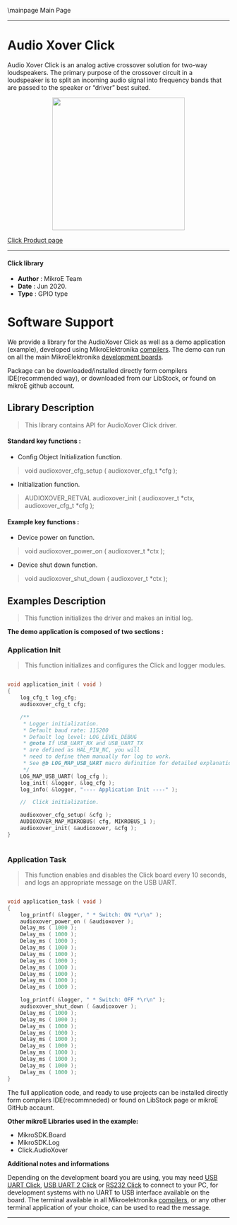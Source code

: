 \mainpage Main Page
 
---
# Audio Xover Click

Audio Xover Click is an analog active crossover solution for two-way loudspeakers. The primary purpose of the crossover circuit in a loudspeaker is to split an incoming audio signal into frequency bands that are passed to the speaker or “driver” best suited.

<p align="center">
  <img src="https://download.mikroe.com/images/click_for_ide/audio_xover_click.png" height=300px>
</p>


[Click Product page](https://www.mikroe.com/audio-xover-click)

---


#### Click library 

- **Author**        : MikroE Team
- **Date**          : Jun 2020.
- **Type**          : GPIO type


# Software Support

We provide a library for the AudioXover Click 
as well as a demo application (example), developed using MikroElektronika 
[compilers](https://shop.mikroe.com/compilers). 
The demo can run on all the main MikroElektronika [development boards](https://shop.mikroe.com/development-boards).

Package can be downloaded/installed directly form compilers IDE(recommended way), or downloaded from our LibStock, or found on mikroE github account. 

## Library Description

> This library contains API for AudioXover Click driver.

#### Standard key functions :

- Config Object Initialization function.
> void audioxover_cfg_setup ( audioxover_cfg_t *cfg ); 
 
- Initialization function.
> AUDIOXOVER_RETVAL audioxover_init ( audioxover_t *ctx, audioxover_cfg_t *cfg );

#### Example key functions :

- Device power on function.
> void audioxover_power_on ( audioxover_t *ctx );

- Device shut down function.
> void audioxover_shut_down ( audioxover_t *ctx );

## Examples Description

> This function initializes the driver and makes an initial log. 

**The demo application is composed of two sections :**

### Application Init 

> This function initializes and configures the Click and logger modules. 

```c

void application_init ( void )
{
    log_cfg_t log_cfg;
    audioxover_cfg_t cfg;

    /** 
     * Logger initialization.
     * Default baud rate: 115200
     * Default log level: LOG_LEVEL_DEBUG
     * @note If USB_UART_RX and USB_UART_TX 
     * are defined as HAL_PIN_NC, you will 
     * need to define them manually for log to work. 
     * See @b LOG_MAP_USB_UART macro definition for detailed explanation.
     */
    LOG_MAP_USB_UART( log_cfg );
    log_init( &logger, &log_cfg );
    log_info( &logger, "---- Application Init ----" );

    //  Click initialization.

    audioxover_cfg_setup( &cfg );
    AUDIOXOVER_MAP_MIKROBUS( cfg, MIKROBUS_1 );
    audioxover_init( &audioxover, &cfg );
}
  
```

### Application Task

> This function enables and disables the Click board every 10 seconds, and logs an appropriate message on the USB UART.

```c

void application_task ( void )
{
    log_printf( &logger, " * Switch: ON *\r\n" );
    audioxover_power_on ( &audioxover );
    Delay_ms ( 1000 );
    Delay_ms ( 1000 );
    Delay_ms ( 1000 );
    Delay_ms ( 1000 );
    Delay_ms ( 1000 );
    Delay_ms ( 1000 );
    Delay_ms ( 1000 );
    Delay_ms ( 1000 );
    Delay_ms ( 1000 );
    Delay_ms ( 1000 );

    log_printf( &logger, " * Switch: OFF *\r\n" );
    audioxover_shut_down ( &audioxover );
    Delay_ms ( 1000 );
    Delay_ms ( 1000 );
    Delay_ms ( 1000 );
    Delay_ms ( 1000 );
    Delay_ms ( 1000 );
    Delay_ms ( 1000 );
    Delay_ms ( 1000 );
    Delay_ms ( 1000 );
    Delay_ms ( 1000 );
    Delay_ms ( 1000 );
}  

```

The full application code, and ready to use projects can be  installed directly form compilers IDE(recommneded) or found on LibStock page or mikroE GitHub accaunt.

**Other mikroE Libraries used in the example:** 

- MikroSDK.Board
- MikroSDK.Log
- Click.AudioXover

**Additional notes and informations**

Depending on the development board you are using, you may need 
[USB UART Click](https://shop.mikroe.com/usb-uart-click), 
[USB UART 2 Click](https://shop.mikroe.com/usb-uart-2-click) or 
[RS232 Click](https://shop.mikroe.com/rs232-click) to connect to your PC, for 
development systems with no UART to USB interface available on the board. The 
terminal available in all Mikroelektronika 
[compilers](https://shop.mikroe.com/compilers), or any other terminal application 
of your choice, can be used to read the message.



---
